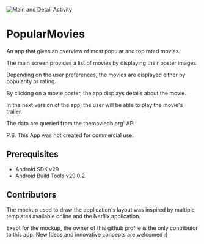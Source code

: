 ![Main and Detail Activity](https://user-images.githubusercontent.com/48886200/76983107-a0bd1080-691b-11ea-8b48-ecd7d2e10817.png)

# PopularMovies

An app that gives an overview of most popular and top rated movies. 

The main screen provides a list of movies by displaying their poster images.

Depending on the user preferences, the movies are displayed either by popularity or rating. 

By clicking on a movie poster, the app displays details about the movie.

In the next version of the app, the user will be able to play the movie's trailer.

The data are queried from the themoviedb.org' API

P.S. This App was not created for commercial use.

## Prerequisites 

* Android SDK v29
* Android Build Tools v29.0.2

## Contributors

The mockup used to draw the application's layout was inspired by multiple templates available online and the Netflix application. 

Exept for the mockup, the owner of this github profile is the only contributor to this app.
New Ideas and innovative concepts are welcomed :)
